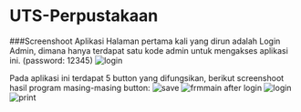 # UTS-Perpustakaan
###Screenshoot Aplikasi
Halaman pertama kali yang dirun adalah Login Admin, dimana hanya terdapat satu kode admin untuk mengakses aplikasi ini. (password: 12345)
![login](https://cloud.githubusercontent.com/assets/22098189/24047258/bee6a816-0b57-11e7-8908-d26aa4d6bc31.JPG)

Pada aplikasi ini terdapat 5 button yang difungsikan, berikut screenshoot hasil program masing-masing button:
![save](https://cloud.githubusercontent.com/assets/22098189/24047267/c2cb7286-0b57-11e7-8d4c-4b50f487fe70.JPG)
![frmmain after login](https://cloud.githubusercontent.com/assets/22098189/24047270/c371afc0-0b57-11e7-99bf-555ee2ef15c2.JPG)
![login](https://cloud.githubusercontent.com/assets/22098189/24047405/28eac472-0b58-11e7-9093-c516450216e9.JPG)
![print](https://cloud.githubusercontent.com/assets/22098189/24047407/2a002ac8-0b58-11e7-8977-79b0721911ba.JPG)
